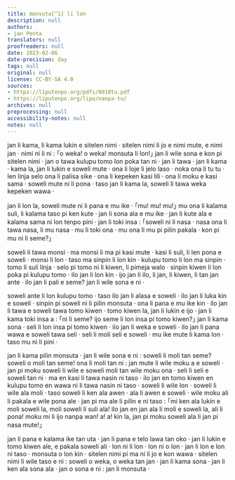 ```yaml
---
title: monsuta[^1] li lon
description: null
authors:
- jan Penta
translators: null
proofreaders: null
date: 2023-02-06
date-precision: day
tags: null
original: null
license: CC-BY-SA 4.0
sources:
- https://liputenpo.org/pdfs/0018tu.pdf
- https://liputenpo.org/lipu/nanpa-tu/
archives: null
preprocessing: null
accessibility-notes: null
notes: null
---
```


[^1]: “monsuta” li ijo ike tan ni: ona li wile pakala e sina a

jan li kama, li kama lukin e sitelen nimi · sitelen nimi li jo e nimi mute, e nimi jan · nimi ni li ni : ｢o weka! o weka! monsuta li lon!｣ jan li wile sona e kon pi sitelen nimi · jan o tawa kulupu tomo lon poka tan ni · jan li tawa · jan li kama · kama la, jan li lukin e soweli mute · ona li loje li jelo laso · noka ona li tu tu · len linja selo ona li palisa sike · ona li kepeken kasi lili · ona li moku e kasi sama · soweli mute ni li pona · taso jan li kama la, soweli li tawa weka kepeken wawa ·

jan li lon la, soweli mute ni li pana e mu ike · ｢mu! mu! mu!｣ mu ona li kalama suli, li kalama taso pi ken kute · jan li sona ala e mu ike · jan li kute ala e kalama sama ni lon tenpo pini · jan li toki insa : ｢soweli ni li nasa · nasa ona li tawa nasa, li mu nasa · mu li toki ona · mu ona li mu pi pilin pakala · kon pi mu ni li seme?｣

soweli li tawa monsi · ma monsi li ma pi kasi mute · kasi li suli, li len pona e soweli · monsi li lon · taso ma sinpin li lon kin · kulupu tomo li lon ma sinpin · tomo li suli linja · selo pi tomo ni li kiwen, li pimeja walo · sinpin kiwen li lon poka pi kulupu tomo · ilo jan li lon kin · ijo jan li ilo, li jan, li kiwen, li tan jan ante · ilo jan li pali e seme? jan li wile sona e ni ·

soweli ante li lon kulupu tomo · taso ilo jan li alasa e soweli · ilo jan li luka kin e soweli · sinpin pi soweli ni li pilin monsuta · ona li pana e mu ike kin · ilo jan li tawa e soweli tawa tomo kiwen · tomo kiwen la, jan li lukin e ijo · jan li kama toki insa a : ｢ni li seme? ijo seme li lon insa pi tomo kiwen?｣ jan li kama sona · seli li lon insa pi tomo kiwen · ilo jan li weka e soweli · ilo jan li pana wawa e soweli tawa seli · seli li moli seli e soweli · mu ike mute li kama lon · taso mu ni li pini ·

jan li kama pilin monsuta · jan li wile sona e ni : soweli li moli tan seme? soweli o moli tan seme! ona li moli tan ni : jan mute li wile moku a e soweli · jan pi moku soweli li wile e soweli moli tan wile moku ona · seli li seli e soweli tan ni · ma en kasi li tawa nasin ni taso · ilo jan en tomo kiwen en kulupu tomo en wawa ni li tawa nasin ni taso · soweli li wile lon · soweli li wile ala moli · taso soweli li ken ala awen · ala li awen e soweli · wile moku ali li pakala e wile pona ale · jan pi ma ale li pilin e ni taso : ｢mi ken ala lukin e moli soweli la, moli soweli li suli ala! ilo jan en jan ala li moli e soweli la, ali li pona! moku mi li ijo nanpa wan! a! a! kin la, jan pi moku soweli ala li jan pi nasa mute!｣

jan li pana e kalama ike tan uta · jan li pana e telo lawa tan oko · jan li lukin e tomo kiwen ale, e pakala soweli ali · lon ni li lon · lon ni o lon · jan li lon e lon ni taso · monsuta o lon kin · sitelen nimi pi ma ni li jo e kon wawa · sitelen nimi li wile taso e ni : soweli o weka, o weka tan jan · jan li kama sona · jan li ken ala sona ala · jan o sona e ni : jan li monsuta ·